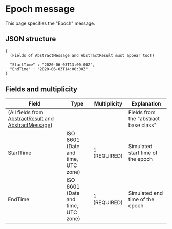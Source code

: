 # Epoch message

This page specifies the "Epoch" message.


## JSON structure

```nohighlight
{
  (Fields of AbstractMessage and AbstractResult must appear too!)

  "StartTime" : "2020-06-03T13:00:00Z",
  "EndTime" : "2020-06-03T14:00:00Z"
}
```


## Fields and multiplicity

| Field | Type | Multiplicity | Explanation |
|-|-|-|-|
| (All fields from [AbstractResult](core_msg-abstractresult.md) and [AbstractMessage](core_msg-abstractmessage.md)) | | | Fields from the "abstract base class" |
| StartTime | ISO 8601 (Date and time, UTC zone) | 1 (REQUIRED) | Simulated start time of the epoch |
| EndTime | ISO 8601 (Date and time, UTC zone) | 1 (REQUIRED) | Simulated end time of the epoch |
